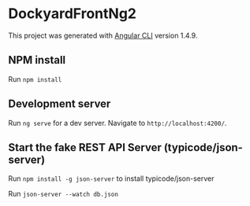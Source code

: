 # DockyardFrontNg2

This project was generated with [Angular CLI](https://github.com/angular/angular-cli) version 1.4.9.

## NPM install

Run `npm install`

## Development server

Run `ng serve` for a dev server. Navigate to `http://localhost:4200/`.

## Start the fake REST API Server (typicode/json-server)

Run `npm install -g json-server` to install typicode/json-server

Run `json-server --watch db.json` 

